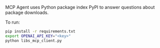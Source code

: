 MCP Agent uses Python package index PyPI to answer questions about package downloads.

To run:

```bash
pip install -r requirements.txt
export OPENAI_API_KEY="<key>"
python libs_mcp_client.py
```
